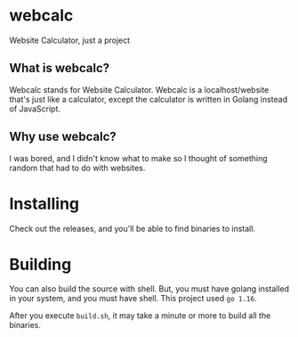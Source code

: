 # webcalc
Website Calculator, just a project

## What is webcalc?

Webcalc stands for Website Calculator. Webcalc is a localhost/website that's just like a calculator, except the calculator is written in Golang instead of JavaScript.

## Why use webcalc?

I was bored, and I didn't know what to make so I thought of something random that had to do with websites.

# Installing

Check out the releases, and you'll be able to find binaries to install.

# Building

You can also build the source with shell. But, you must have golang installed in your system, and you must have shell. This project used `go 1.16`.

After you execute `build.sh`, it may take a minute or more to build all the binaries.
